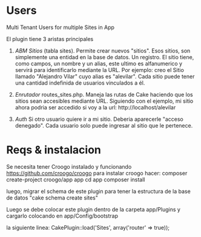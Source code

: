 Users
=====

Multi Tenant Users for multiple Sites in App


El plugin tiene 3 aristas principales

1) *ABM Sitios* (tabla sites). Permite crear nuevos "sitios". Esos sitios, son simplemente una entidad en la base de datos. Un registro. El sitio tiene, como campos, un nombre y un alias, este ultimo es alfanumerico y servirá para identificarlo mediante la URL. Por ejemplo: creo el Sitio llamado "Alejandro Vilar" cuyo alias es "alevilar".
Cada sitio puede tener una cantidad indefinida de usuarios vinculados a él.

2) *Enrutador* routes_sites.php. Maneja las rutas de Cake haciendo que los sitios sean accesibles mediante URL. Siguiendo con el ejemplo, mi sitio ahora podria ser accedido si voy a la url: http://localhost/alevilar

3) *Auth* Si otro usuario quiere ir a mi sitio. Deberia aparecerle "acceso denegado". Cada usuario solo puede ingresar al sitio que le pertenece.


Reqs & instalacion
==

Se necesita tener Croogo instalado y funcionando
https://github.com/croogo/croogo
para instalar croogo hacer:
	composer create-project croogo/app app
	cd app
	composer install

luego, migrar el schema de este plugin para tener la estructura de la base de datos
"cake schema create sites"


Luego se debe colocar este plugin dentro de la carpeta app/Plugins
y cargarlo colocando en 
app/Config/bootstrap

la siguiente linea: 
CakePlugin::load('Sites', array('router' => true));